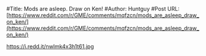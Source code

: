 #Title: Mods are asleep. Draw on Ken!
#Author: Huntguy
#Post URL: [https://www.reddit.com/r/GME/comments/mqfzcn/mods_are_asleep_draw_on_ken/](https://www.reddit.com/r/GME/comments/mqfzcn/mods_are_asleep_draw_on_ken/)


https://i.redd.it/nwlmk4x3h1t61.jpg